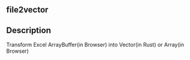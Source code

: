 ## file2vector

## Description
Transform Excel ArrayBuffer(in Browser) into Vector(in Rust) or Array(in Browser)

